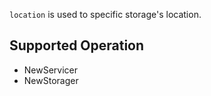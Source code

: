 `location` is used to specific storage's location.

## Supported Operation

- NewServicer
- NewStorager